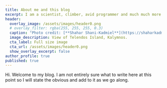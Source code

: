 ```yaml
---
title: About me and this blog
excerpt: I am a scientist, climber, avid programmer and much much more...
header:
  overlay_image: /assets/images/header0.png
  # overlay_filter: rgba(255, 255, 255, 0.3)
  caption: "Photo credit: [**Shahar Shani-Kadmiel**](https://shaharkadmiel.github.io)"
  image_description: View of Telendos Island, Kalymnos.
  cta_label: Full size image
  cta_url: /assets/images/header0.png
  show_overlay_excerpt: false
author_profile: true
published: true
---
```


Hi. Welcome to my blog. I am not entirely sure what to write here at this point so I will state the obvious and add to it as we go along.